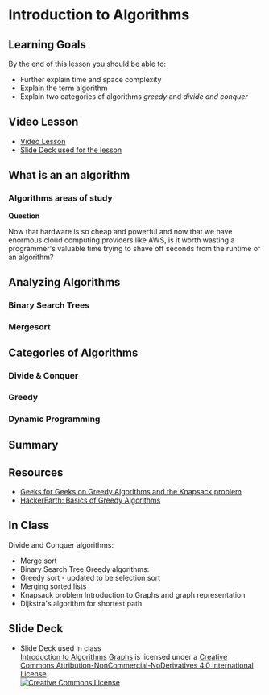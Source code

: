 # Introduction to Algorithms

## Learning Goals

By the end of this lesson you should be able to:

- Further explain time and space complexity
- Explain the term algorithm
- Explain two categories of algorithms _greedy_ and _divide and conquer_

## Video Lesson

- [Video Lesson]()
- [Slide Deck used for the lesson](https://drive.google.com/file/d/1G9bvJj4DJcLUVBiirtRG9lcb_VXVbhmd/view)

## What is an an algorithm

### Algorithms areas of study


**Question**

Now that hardware is so cheap and powerful and now that we have enormous cloud computing providers like AWS, is it worth wasting a programmer's valuable time trying to shave off seconds from the runtime of an algorithm?

## Analyzing Algorithms

### Binary Search Trees

### Mergesort

## Categories of Algorithms

### Divide & Conquer

### Greedy

### Dynamic Programming

## Summary

## Resources

- [Geeks for Geeks on Greedy Algorithms and the Knapsack problem](https://www.geeksforgeeks.org/greedy-algorithms/)
- [HackerEarth: Basics of Greedy Algorithms](https://www.hackerearth.com/practice/algorithms/greedy/basics-of-greedy-algorithms/tutorial/)

## In Class
Divide and Conquer algorithms:
+ Merge sort
+ Binary Search Tree
Greedy algorithms:
+ Greedy sort - updated to be selection sort
+ Merging sorted lists
+ Knapsack problem
Introduction to Graphs and graph representation
+ Dijkstra's algorithm for shortest path

## Slide Deck
+ Slide Deck used in class</br>
<span xmlns:dct="http://purl.org/dc/terms/" property="dct:title"><a href="https://drive.google.com/open?id=1G9bvJj4DJcLUVBiirtRG9lcb_VXVbhmd">Introduction to Algorithms</a> <a href="https://drive.google.com/open?id=1RXNXuQjH8I76OcJaua5TTUMlbJ9l5kcX">Graphs</a></span> is licensed under a <a rel="license" href="http://creativecommons.org/licenses/by-nc-nd/4.0/">Creative Commons Attribution-NonCommercial-NoDerivatives 4.0 International License</a>.</br>
<a rel="license" href="http://creativecommons.org/licenses/by-nc-nd/4.0/"><img alt="Creative Commons License" style="border-width:0" src="https://i.creativecommons.org/l/by-nc-nd/4.0/88x31.png" /></a>
